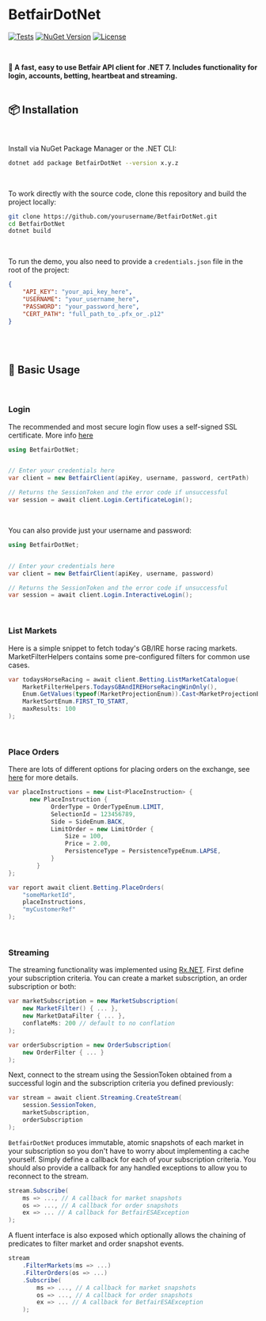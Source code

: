 #  BetfairDotNet 

<div align="left">

[![Tests](https://github.com/BrandonWoodward/BetfairDotNet/actions/workflows/dotnet.yml/badge.svg)](https://github.com/BrandonWoodward/BetfairDotNet/actions/workflows/dotnet.yml)
  [![NuGet Version](https://img.shields.io/nuget/v/BetfairDotNet.svg?style=flat)](https://www.nuget.org/packages/BetfairDotNet/)
  [![License](https://img.shields.io/badge/license-MIT-blue.svg)](https://github.com/yourusername/yourrepository/blob/main/LICENSE)
</div>

<br>

**:rocket: A fast, easy to use Betfair API client for .NET 7. Includes functionality for login, accounts, betting, heartbeat and streaming.**
<br>
<br>

## 📦 Installation

<br>

Install via NuGet Package Manager or the .NET CLI:

```bash
dotnet add package BetfairDotNet --version x.y.z
```
<br>

To work directly with the source code, clone this repository and build the project locally:

```bash
git clone https://github.com/yourusername/BetfairDotNet.git
cd BetfairDotNet
dotnet build
```

<br>

To run the demo, you also need to provide a `credentials.json` file in the root of the project:

```json
{
	"API_KEY": "your_api_key_here",
	"USERNAME": "your_username_here",
	"PASSWORD": "your_password_here",
	"CERT_PATH": "full_path_to_.pfx_or_.p12"
}
```

<br>
<br>


## 📖 Basic Usage

<br>

###  Login

The recommended and most secure login flow uses a self-signed SSL certificate. More info [here](https://docs.developer.betfair.com/display/1smk3cen4v3lu3yomq5qye0ni/Non-Interactive+%28bot%29+login)

```csharp
using BetfairDotNet;


// Enter your credentials here
var client = new BetfairClient(apiKey, username, password, certPath)

// Returns the SessionToken and the error code if unsuccessful
var session = await client.Login.CertificateLogin();

```

<br>

You can also provide just your username and password:

```csharp
using BetfairDotNet;


// Enter your credentials here
var client = new BetfairClient(apiKey, username, password)

// Returns the SessionToken and the error code if unsuccessful
var session = await client.Login.InteractiveLogin();
```

<br>

### List Markets

Here is a simple snippet to fetch today's GB/IRE horse racing markets. MarketFilterHelpers contains some pre-configured filters for common use cases.

```csharp
var todaysHorseRacing = await client.Betting.ListMarketCatalogue(
    MarketFilterHelpers.TodaysGBAndIREHorseRacingWinOnly(),
    Enum.GetValues(typeof(MarketProjectionEnum)).Cast<MarketProjectionEnum>().ToList(),
    MarketSortEnum.FIRST_TO_START,
    maxResults: 100
);
```

<br>

### Place Orders

There are lots of different options for placing orders on the exchange, see [here](https://docs.developer.betfair.com/display/1smk3cen4v3lu3yomq5qye0ni/placeOrders) for more details.

```csharp
var placeInstructions = new List<PlaceInstruction> {
      new PlaceInstruction {
            OrderType = OrderTypeEnum.LIMIT,
            SelectionId = 123456789,
            Side = SideEnum.BACK,
            LimitOrder = new LimitOrder {
                Size = 100,
                Price = 2.00,
                PersistenceType = PersistenceTypeEnum.LAPSE,
            }
        }
};

var report await client.Betting.PlaceOrders(
    "someMarketId", 
    placeInstructions,
    "myCustomerRef"
);
```

<br>

### Streaming

The streaming functionality was implemented using [Rx.NET](https://github.com/dotnet/reactive). First define your subscription criteria. You can create a market subscription, an order subscription or both:

```csharp
var marketSubscription = new MarketSubscription(
    new MarketFilter() { ... },
    new MarketDataFilter { ... },
    conflateMs: 200 // default to no conflation
);

var orderSubscription = new OrderSubscription(
    new OrderFilter { ... }
);
```

Next, connect to the stream using the SessionToken obtained from a successful login and the subscription criteria you defined previously:


```csharp
var stream = await client.Streaming.CreateStream(
    session.SessionToken,
    marketSubscription,
    orderSubscription
);
```

`BetfairDotNet` produces immutable, atomic snapshots of each market in your subscription so you don't have to worry about implementing a cache yourself. Simply define a callback for each of your subscription criteria. You should also provide a callback for any handled exceptions to allow you to reconnect to the stream.


```csharp
stream.Subscribe(
    ms => ..., // A callback for market snapshots
    os => ..., // A callback for order snapshots
    ex => ... // A callback for BetfairESAException
);
```

A fluent interface is also exposed which optionally allows the chaining of predicates to filter market and order snapshot events.

```csharp
stream
    .FilterMarkets(ms => ...)
    .FilterOrders(os => ...)
    .Subscribe(
        ms => ..., // A callback for market snapshots
        os => ..., // A callback for order snapshots
        ex => ... // A callback for BetfairESAException
    );
```
